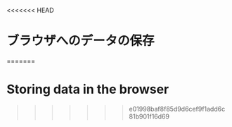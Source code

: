 
<<<<<<< HEAD
# ブラウザへのデータの保存
=======
# Storing data in the browser
>>>>>>> e01998baf8f85d9d6cef9f1add6c81b901f16d69
